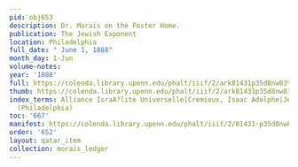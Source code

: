 ```yaml
---
pid: obj653
description: Dr. Morais on the Foster Home.
publication: The Jewish Exponent
location: Philadelphia
full_date: " June 1, 1888"
month_day: 1-Jun
volume-notes:
year: '1888'
full: https://colenda.library.upenn.edu/phalt/iiif/2/ark81431p35d8nw83%2FSHA256E-s7631599--bbb1b9191157adcfd11a4cf55abdd3d54a9b7feeca8b18ee60746b57f738d5c7.jpeg/full/3500,/0/default.jpg
thumb: https://colenda.library.upenn.edu/phalt/iiif/2/ark81431p35d8nw83%2FSHA256E-s7631599--bbb1b9191157adcfd11a4cf55abdd3d54a9b7feeca8b18ee60746b57f738d5c7.jpeg/full/!200,200/0/default.jpg
index_terms: Alliance IsraA?lite Universelle|Cremieux, Isaac Adolphe|Jewish Exponent
  (Philadelphia)
toc: '667'
manifest: https://colenda.library.upenn.edu/phalt/iiif/2/81431-p35d8nw83/manifest
order: '652'
layout: qatar_item
collection: morais_ledger
---
```

